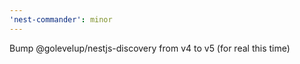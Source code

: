 ```yaml
---
'nest-commander': minor
---
```


Bump @golevelup/nestjs-discovery from v4 to v5 (for real this time)
